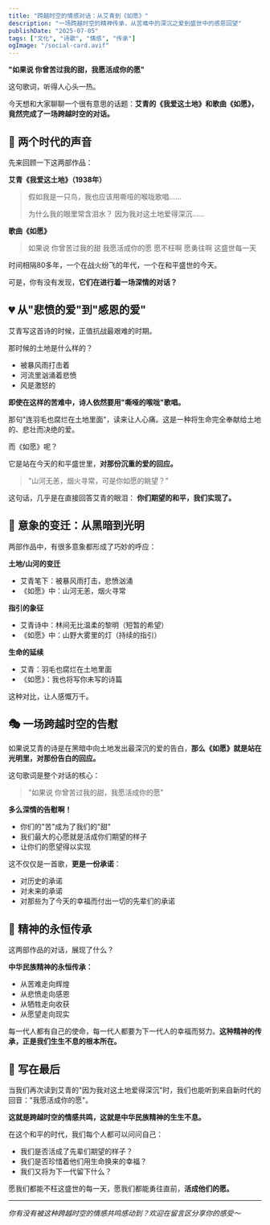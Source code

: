 ```yaml
---
title: "跨越时空的情感对话：从艾青到《如愿》"
description: "一场跨越时空的精神传承，从苦难中的深沉之爱到盛世中的感恩回望"
publishDate: "2025-07-05"
tags: ["文化", "诗歌", "情感", "传承"]
ogImage: "/social-card.avif"
---
```


**"如果说 你曾苦过我的甜，我愿活成你的愿"**

这句歌词，听得人心头一热。

今天想和大家聊聊一个很有意思的话题：**艾青的《我爱这土地》和歌曲《如愿》，竟然完成了一场跨越时空的对话。**

## 📖 两个时代的声音

先来回顾一下这两部作品：

**艾青《我爱这土地》（1938年）**
> 假如我是一只鸟，我也应该用嘶哑的喉咙歌唱……
> 
> 为什么我的眼里常含泪水？
> 因为我对这土地爱得深沉……

**歌曲《如愿》**
> 如果说 你曾苦过我的甜
> 我愿活成你的愿
> 愿不枉啊 愿勇往啊
> 这盛世每一天

时间相隔80多年，一个在战火纷飞的年代，一个在和平盛世的今天。

可是，你有没有发现，**它们在进行着一场深情的对话？**

## 💔 从"悲愤的爱"到"感恩的爱"

艾青写这首诗的时候，正值抗战最艰难的时期。

那时候的土地是什么样的？
- 被暴风雨打击着
- 河流里汹涌着悲愤
- 风是激怒的

**即使在这样的苦难中，诗人依然要用"嘶哑的喉咙"歌唱。**

那句"连羽毛也腐烂在土地里面"，读来让人心痛。这是一种将生命完全奉献给土地的、悲壮而决绝的爱。

而《如愿》呢？

它是站在今天的和平盛世里，**对那份沉重的爱的回应。**

> "山河无恙，烟火寻常，可是你如愿的眺望？"

这句话，几乎是在直接回答艾青的眼泪：
**你们期望的和平，我们实现了。**

## 🌅 意象的变迁：从黑暗到光明

两部作品中，有很多意象都形成了巧妙的呼应：

**土地/山河的变迁**
- 艾青笔下：被暴风雨打击，悲愤汹涌
- 《如愿》中：山河无恙，烟火寻常

**指引的象征**
- 艾青诗中：林间无比温柔的黎明（短暂的希望）
- 《如愿》中：山野大雾里的灯（持续的指引）

**生命的延续**
- 艾青：羽毛也腐烂在土地里面
- 《如愿》：我也将写你未写的诗篇

这种对比，让人感慨万千。

## 🎭 一场跨越时空的告慰

如果说艾青的诗是在黑暗中向土地发出最深沉的爱的告白，**那么《如愿》就是站在光明里，对那份告白的回应。**

这句歌词是整个对话的核心：

> "如果说 你曾苦过我的甜，我愿活成你的愿"

**多么深情的告慰啊！**

- 你们的"苦"成为了我们的"甜"
- 我们最大的心愿就是活成你们期望的样子
- 让你们的愿望得以实现

这不仅仅是一首歌，**更是一份承诺**：
- 对历史的承诺
- 对未来的承诺  
- 对那些为了今天的幸福而付出一切的先辈们的承诺

## 🌟 精神的永恒传承

这两部作品的对话，展现了什么？

**中华民族精神的永恒传承：**
- 从苦难走向辉煌
- 从悲愤走向感恩
- 从牺牲走向收获
- 从愿望走向现实

每一代人都有自己的使命，每一代人都要为下一代人的幸福而努力。**这种精神的传承，正是我们生生不息的根本所在。**

## 💭 写在最后

当我们再次读到艾青的"因为我对这土地爱得深沉"时，我们也能听到来自新时代的回音："我愿活成你的愿"。

**这就是跨越时空的情感共鸣，这就是中华民族精神的生生不息。**

在这个和平的时代，我们每个人都可以问问自己：
- 我们是否活成了先辈们期望的样子？
- 我们是否珍惜着他们用生命换来的幸福？
- 我们又将为下一代留下什么？

愿我们都能不枉这盛世的每一天，愿我们都能勇往直前，**活成他们的愿。**

---

*你有没有被这种跨越时空的情感共鸣感动到？欢迎在留言区分享你的感受～*